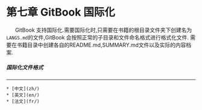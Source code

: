 # 第七章 GitBook 国际化
&nbsp;&nbsp;&nbsp;&nbsp;&nbsp;&nbsp;GitBook 支持国际化.需要国际化时,只需要在书籍的根目录文件夹下创建名为`LANGS.md`的文件,GitBook 会按照正常的子目录和文件命名格式进行格式化文件. 需要在书籍目录中创建各自的README.md,SUMMARY.md文件以及实际的内容档案.
##### 国际化文件格式
---
```
* [中文](zh/)
* [英文](en/)
* [法文](fr/)
```